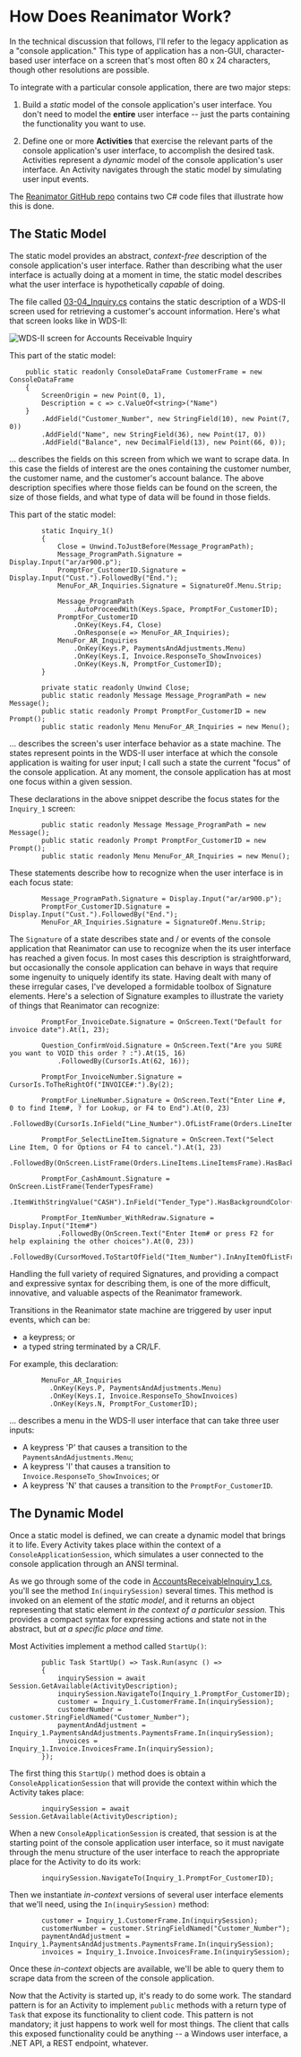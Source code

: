 # How Does Reanimator Work?

In the technical discussion that follows, I'll refer to the legacy application as a "console application."  This type of application has a non-GUI, character-based user interface on a screen that's most often 80 x 24 characters, though other resolutions are possible.

To integrate with a particular console application, there are two major steps:

1.  Build a *static* model of the console application's user interface.  You don't need to model the **entire** user interface -- just the parts containing the functionality you want to use.

2.  Define one or more **Activities** that exercise the relevant parts of the console application's user interface, to accomplish the desired task.  Activities represent a *dynamic* model of the console application's user interface.  An Activity navigates through the static model by simulating user input events.

The [Reanimator GitHub repo](https://github.com/GregWickham/Reanimator) contains two C# code files that illustrate how this is done.

## The Static Model

The static model provides an abstract, *context-free* description of the console application's user interface.  Rather than describing what the user interface is actually doing at a moment in time, the static model describes what the user interface is hypothetically *capable* of doing.

The file called [03-04_Inquiry.cs](https://github.com/GregWickham/Reanimator/blob/master/03-04_Inquiry.cs) contains the static description of a WDS-II screen used for retrieving a customer's account information.  Here's what that screen looks like in WDS-II:

![WDS-II screen for Accounts Receivable Inquiry](/images/AR_Inquiry1_Screen.jpg)

This part of the static model:
```
    public static readonly ConsoleDataFrame CustomerFrame = new ConsoleDataFrame
    {
        ScreenOrigin = new Point(0, 1),
        Description = c => c.ValueOf<string>("Name")
    }
        .AddField("Customer_Number", new StringField(10), new Point(7, 0))
        .AddField("Name", new StringField(36), new Point(17, 0))
        .AddField("Balance", new DecimalField(13), new Point(66, 0));
```
... describes the fields on this screen from which we want to scrape data.  In this case the fields of interest are the ones containing the customer number, the customer name, and the customer's account balance.  The above description specifies where those fields can be found on the screen, the size of those fields, and what type of data will be found in those fields.

This part of the static model:
```
        static Inquiry_1()
        {
            Close = Unwind.ToJustBefore(Message_ProgramPath);
            Message_ProgramPath.Signature = Display.Input("ar/ar900.p");
            PromptFor_CustomerID.Signature = Display.Input("Cust.").FollowedBy("End.");
            MenuFor_AR_Inquiries.Signature = SignatureOf.Menu.Strip;

            Message_ProgramPath
                .AutoProceedWith(Keys.Space, PromptFor_CustomerID);
            PromptFor_CustomerID
                .OnKey(Keys.F4, Close)
                .OnResponse(e => MenuFor_AR_Inquiries);
            MenuFor_AR_Inquiries
                .OnKey(Keys.P, PaymentsAndAdjustments.Menu)
                .OnKey(Keys.I, Invoice.ResponseTo_ShowInvoices)
                .OnKey(Keys.N, PromptFor_CustomerID);
        }

        private static readonly Unwind Close;
        public static readonly Message Message_ProgramPath = new Message();
        public static readonly Prompt PromptFor_CustomerID = new Prompt();
        public static readonly Menu MenuFor_AR_Inquiries = new Menu();
```
... describes the screen's user interface behavior as a state machine.  The states represent points in the WDS-II user interface at which the console application is waiting for user input; I call such a state the current "focus" of the console application.  At any moment, the console application has at most one focus within a given session.

These declarations in the above snippet describe the focus states for the `Inquiry_1` screen:
```
        public static readonly Message Message_ProgramPath = new Message();
        public static readonly Prompt PromptFor_CustomerID = new Prompt();
        public static readonly Menu MenuFor_AR_Inquiries = new Menu();
```
These statements describe how to recognize when the user interface is in each focus state:
```
        Message_ProgramPath.Signature = Display.Input("ar/ar900.p");
        PromptFor_CustomerID.Signature = Display.Input("Cust.").FollowedBy("End.");
        MenuFor_AR_Inquiries.Signature = SignatureOf.Menu.Strip;
```
The `Signature` of a state describes state and / or events of the console application that Reanimator can use to recognize when the its user interface has reached a given focus.  In most cases this description is straightforward, but occasionally the console application can behave in ways that require some ingenuity to uniquely identify its state.  Having dealt with many of these irregular cases, I've developed a formidable toolbox of Signature elements.  Here's a selection of Signature examples to illustrate the variety of things that Reanimator can recognize:
```
        PromptFor_InvoiceDate.Signature = OnScreen.Text("Default for invoice date").At(1, 23);
```
```
        Question_ConfirmVoid.Signature = OnScreen.Text("Are you SURE you want to VOID this order ? :").At(15, 16)
            .FollowedBy(CursorIs.At(62, 16));
```
```
        PromptFor_InvoiceNumber.Signature = CursorIs.ToTheRightOf("INVOICE#:").By(2);
```
```
        PromptFor_LineNumber.Signature = OnScreen.Text("Enter Line #, 0 to find Item#, ? for Lookup, or F4 to End").At(0, 23)
            .FollowedBy(CursorIs.InField("Line_Number").OfListFrame(Orders.LineItems.LineItemsFrame));
```
```
        PromptFor_SelectLineItem.Signature = OnScreen.Text("Select Line Item, O for Options or F4 to cancel.").At(1, 23)
            .FollowedBy(OnScreen.ListFrame(Orders.LineItems.LineItemsFrame).HasBackgroundColor(Color.Green).InField("Line_Number"));
```
```
        PromptFor_CashAmount.Signature = OnScreen.ListFrame(TenderTypesFrame)
            .ItemWithStringValue("CASH").InField("Tender_Type").HasBackgroundColor(Color.Green).InField("Amount");
```
```
        PromptFor_ItemNumber_WithRedraw.Signature = Display.Input("Item#")
            .FollowedBy(OnScreen.Text("Enter Item# or press F2 for help explaining the other choices").At(0, 23))
            .FollowedBy(CursorMoved.ToStartOfField("Item_Number").InAnyItemOfListFrame(LineItemsFrame));
```
Handling the full variety of required Signatures, and providing a compact and expressive syntax for describing them, is one of the more difficult, innovative, and valuable aspects of the Reanimator framework.

Transitions in the Reanimator state machine are triggered by user input events, which can be:
* a keypress; or
* a typed string terminated by a CR/LF.  

For example, this declaration:
```        
        MenuFor_AR_Inquiries
          .OnKey(Keys.P, PaymentsAndAdjustments.Menu)
          .OnKey(Keys.I, Invoice.ResponseTo_ShowInvoices)
          .OnKey(Keys.N, PromptFor_CustomerID);
```   
... describes a menu in the WDS-II user interface that can take three user inputs:

* A keypress 'P' that causes a transition to the `PaymentsAndAdjustments.Menu`;
* A keypress 'I' that causes a transition to `Invoice.ResponseTo_ShowInvoices`; or
* A keypress 'N' that causes a transition to the `PromptFor_CustomerID`.
    
## The Dynamic Model

Once a static model is defined, we can create a dynamic model that brings it to life.  Every Activity takes place within the context of a `ConsoleApplicationSession`, which simulates a user connected to the console application through an ANSI terminal.

As we go through some of the code in [AccountsReceivableInquiry_1.cs](https://github.com/GregWickham/Reanimator/blob/master/AccountsReceivableInquiry_1.cs), you'll see the method `In(inquirySession)` several times.  This method is invoked on an element of the *static model*, and it returns an object representing that static element *in the context of a particular session.*  This provides a compact syntax for expressing actions and state not in the abstract, but *at a specific place and time.*

Most Activities implement a method called `StartUp()`: 
```
        public Task StartUp() => Task.Run(async () =>
        {
            inquirySession = await Session.GetAvailable(ActivityDescription);
            inquirySession.NavigateTo(Inquiry_1.PromptFor_CustomerID);
            customer = Inquiry_1.CustomerFrame.In(inquirySession);
            customerNumber = customer.StringFieldNamed("Customer_Number");
            paymentAndAdjustment = Inquiry_1.PaymentsAndAdjustments.PaymentsFrame.In(inquirySession);
            invoices = Inquiry_1.Invoice.InvoicesFrame.In(inquirySession);
        });
```
The first thing this `StartUp()` method does is obtain a `ConsoleApplicationSession` that will provide the context within which the Activity takes place:
```
        inquirySession = await Session.GetAvailable(ActivityDescription);
```
When a new `ConsoleApplicationSession` is created, that session is at the starting point of the console application user interface, so it must navigate through the menu structure of the user interface to reach the appropriate place for the Activity to do its work:
```
        inquirySession.NavigateTo(Inquiry_1.PromptFor_CustomerID);
```
Then we instantiate *in-context* versions of several user interface elements that we'll need, using the `In(inquirySession)` method:
```
        customer = Inquiry_1.CustomerFrame.In(inquirySession);
        customerNumber = customer.StringFieldNamed("Customer_Number");
        paymentAndAdjustment = Inquiry_1.PaymentsAndAdjustments.PaymentsFrame.In(inquirySession);
        invoices = Inquiry_1.Invoice.InvoicesFrame.In(inquirySession);
```
Once these *in-context* objects are available, we'll be able to query them to scrape data from the screen of the console application.

Now that the Activity is started up, it's ready to do some work.  The standard pattern is for an Activity to implement `public` methods with a return type of `Task` that expose its functionality to client code.  This pattern is not mandatory; it just happens to work well for most things.  The client that calls this exposed functionality could be anything -- a Windows user interface, a .NET API, a REST endpoint, whatever.
